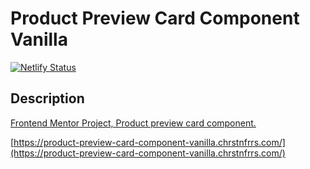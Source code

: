 # Product Preview Card Component Vanilla

[![Netlify Status](https://api.netlify.com/api/v1/badges/f480c812-c14f-44c8-ac50-e75e82819be0/deploy-status)](https://app.netlify.com/sites/neon-kleicha-0900fe/deploys)

## Description

[Frontend Mentor Project, Product preview card component.](https://www.frontendmentor.io/challenges/product-preview-card-component-GO7UmttRfa)


[https://product-preview-card-component-vanilla.chrstnfrrs.com/](https://product-preview-card-component-vanilla.chrstnfrrs.com/)
